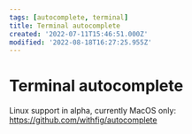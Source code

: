 ```yaml
---
tags: [autocomplete, terminal]
title: Terminal autocomplete
created: '2022-07-11T15:46:51.000Z'
modified: '2022-08-18T16:27:25.955Z'
---
```


# Terminal autocomplete

Linux support in alpha, currently MacOS only:
https://github.com/withfig/autocomplete
